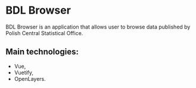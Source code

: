 # BDL Browser
BDL Browser is an application that allows user to browse data published by Polish Central Statistical Office.

## Main technologies:
- Vue,
- Vuetify,
- OpenLayers.
